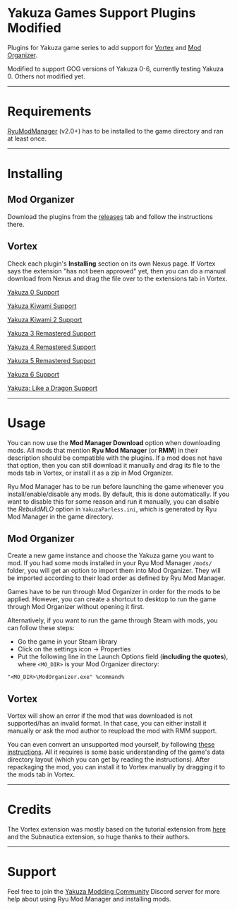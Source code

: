 # Yakuza Games Support Plugins Modified
Plugins for Yakuza game series to add support for [Vortex](https://www.nexusmods.com/about/vortex/) and [Mod Organizer](https://github.com/ModOrganizer2/modorganizer).

Modified to support GOG versions of Yakuza 0-6, currently testing Yakuza 0. Others not modified yet.

***

# Requirements

[RyuModManager](https://github.com/SutandoTsukai181/RyuModManager/releases/latest) (v2.0+) has to be installed to the game directory and ran at least once.

***

# Installing

## Mod Organizer
Download the plugins from the [releases](https://github.com/SutandoTsukai181/vortex_mo2_yakuza_plugins/releases) tab and follow the instructions there.

## Vortex
Check each plugin's **Installing** section on its own Nexus page. If Vortex says the extension "has not been approved" yet, then you can do a manual download from Nexus and drag the file over to the extensions tab in Vortex.

[Yakuza 0 Support](https://www.nexusmods.com/site/mods/391)

[Yakuza Kiwami Support](https://www.nexusmods.com/site/mods/392)

[Yakuza Kiwami 2 Support](https://www.nexusmods.com/site/mods/393)

[Yakuza 3 Remastered Support](https://www.nexusmods.com/site/mods/394)

[Yakuza 4 Remastered Support](https://www.nexusmods.com/site/mods/395)

[Yakuza 5 Remastered Support](https://www.nexusmods.com/site/mods/396)

[Yakuza 6 Support](https://www.nexusmods.com/site/mods/397)

[Yakuza: Like a Dragon Support](https://www.nexusmods.com/site/mods/398)

***

# Usage 

You can now use the **Mod Manager Download** option when downloading mods. All mods that mention **Ryu Mod Manager** (or **RMM**) in their description should be compatible with the plugins. If a mod does not have that option, then you can still download it manually and drag its file to the mods tab in Vortex, or install it as a zip in Mod Organizer.

Ryu Mod Manager has to be run before launching the game whenever you install/enable/disable any mods. By default, this is done automatically. If you want to disable this for some reason and run it manually, you can disable the *RebuildMLO* option in `YakuzaParless.ini`, which is generated by Ryu Mod Manager in the game directory.

## Mod Organizer

Create a new game instance and choose the Yakuza game you want to mod. If you had some mods installed in your Ryu Mod Manager `/mods/` folder, you will get an option to import them into Mod Organizer. They will be imported according to their load order as defined by Ryu Mod Manager.

Games have to be run through Mod Organizer in order for the mods to be applied. However, you can create a shortcut to desktop to run the game through Mod Organizer without opening it first.

Alternatively, if you want to run the game through Steam with mods, you can follow these steps:

 - Go the game in your Steam library
 - Click on the settings icon -> Properties
 - Put the following line in the Launch Options field (**including the quotes**), where `<MO_DIR>` is your Mod Organizer directory:

`"<MO_DIR>\ModOrganizer.exe" %command%`

## Vortex

Vortex will show an error if the mod that was downloaded is not supported/has an invalid format. In that case, you can either install it manually or ask the mod author to reupload the mod with RMM support.

You can even convert an unsupported mod yourself, by following [these instructions](https://github.com/SutandoTsukai181/RyuModManager/wiki/Creating-A-New-Mod). All it requires is some basic understanding of the game's data directory layout (which you can get by reading the instructions). After repackaging the mod, you can install it to Vortex manually by dragging it to the mods tab in Vortex.

***

# Credits

The Vortex extension was mostly based on the tutorial extension from [here](https://modding.wiki/en/vortex/developer/create-a-game-extension) and the Subnautica extension, so huge thanks to their authors.

***

# Support

Feel free to join the [Yakuza Modding Community](https://discord.com/invite/yakuzamodding) Discord server for more help about using Ryu Mod Manager and installing mods.
